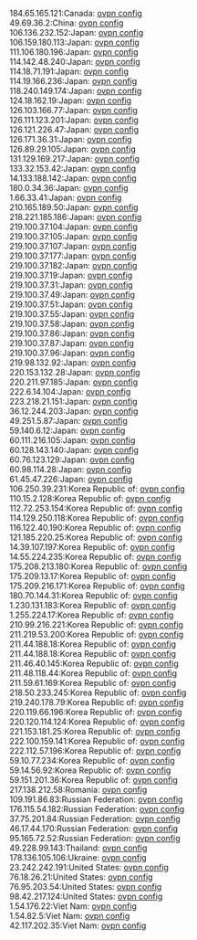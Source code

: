 184.65.165.121:Canada: [ovpn config](vpn/184_65_165_121.ovpn)  
49.69.36.2:China: [ovpn config](vpn/49_69_36_2.ovpn)  
106.136.232.152:Japan: [ovpn config](vpn/106_136_232_152.ovpn)  
106.159.180.113:Japan: [ovpn config](vpn/106_159_180_113.ovpn)  
111.106.180.196:Japan: [ovpn config](vpn/111_106_180_196.ovpn)  
114.142.48.240:Japan: [ovpn config](vpn/114_142_48_240.ovpn)  
114.18.71.191:Japan: [ovpn config](vpn/114_18_71_191.ovpn)  
114.19.166.236:Japan: [ovpn config](vpn/114_19_166_236.ovpn)  
118.240.149.174:Japan: [ovpn config](vpn/118_240_149_174.ovpn)  
124.18.162.19:Japan: [ovpn config](vpn/124_18_162_19.ovpn)  
126.103.166.77:Japan: [ovpn config](vpn/126_103_166_77.ovpn)  
126.111.123.201:Japan: [ovpn config](vpn/126_111_123_201.ovpn)  
126.121.226.47:Japan: [ovpn config](vpn/126_121_226_47.ovpn)  
126.171.36.31:Japan: [ovpn config](vpn/126_171_36_31.ovpn)  
126.89.29.105:Japan: [ovpn config](vpn/126_89_29_105.ovpn)  
131.129.169.217:Japan: [ovpn config](vpn/131_129_169_217.ovpn)  
133.32.153.42:Japan: [ovpn config](vpn/133_32_153_42.ovpn)  
14.133.188.142:Japan: [ovpn config](vpn/14_133_188_142.ovpn)  
180.0.34.36:Japan: [ovpn config](vpn/180_0_34_36.ovpn)  
1.66.33.41:Japan: [ovpn config](vpn/1_66_33_41.ovpn)  
210.165.189.50:Japan: [ovpn config](vpn/210_165_189_50.ovpn)  
218.221.185.186:Japan: [ovpn config](vpn/218_221_185_186.ovpn)  
219.100.37.104:Japan: [ovpn config](vpn/219_100_37_104.ovpn)  
219.100.37.105:Japan: [ovpn config](vpn/219_100_37_105.ovpn)  
219.100.37.107:Japan: [ovpn config](vpn/219_100_37_107.ovpn)  
219.100.37.177:Japan: [ovpn config](vpn/219_100_37_177.ovpn)  
219.100.37.182:Japan: [ovpn config](vpn/219_100_37_182.ovpn)  
219.100.37.19:Japan: [ovpn config](vpn/219_100_37_19.ovpn)  
219.100.37.31:Japan: [ovpn config](vpn/219_100_37_31.ovpn)  
219.100.37.49:Japan: [ovpn config](vpn/219_100_37_49.ovpn)  
219.100.37.51:Japan: [ovpn config](vpn/219_100_37_51.ovpn)  
219.100.37.55:Japan: [ovpn config](vpn/219_100_37_55.ovpn)  
219.100.37.58:Japan: [ovpn config](vpn/219_100_37_58.ovpn)  
219.100.37.86:Japan: [ovpn config](vpn/219_100_37_86.ovpn)  
219.100.37.87:Japan: [ovpn config](vpn/219_100_37_87.ovpn)  
219.100.37.96:Japan: [ovpn config](vpn/219_100_37_96.ovpn)  
219.98.132.92:Japan: [ovpn config](vpn/219_98_132_92.ovpn)  
220.153.132.28:Japan: [ovpn config](vpn/220_153_132_28.ovpn)  
220.211.97.185:Japan: [ovpn config](vpn/220_211_97_185.ovpn)  
222.6.14.104:Japan: [ovpn config](vpn/222_6_14_104.ovpn)  
223.218.21.151:Japan: [ovpn config](vpn/223_218_21_151.ovpn)  
36.12.244.203:Japan: [ovpn config](vpn/36_12_244_203.ovpn)  
49.251.5.87:Japan: [ovpn config](vpn/49_251_5_87.ovpn)  
59.140.6.12:Japan: [ovpn config](vpn/59_140_6_12.ovpn)  
60.111.216.105:Japan: [ovpn config](vpn/60_111_216_105.ovpn)  
60.128.143.140:Japan: [ovpn config](vpn/60_128_143_140.ovpn)  
60.76.123.129:Japan: [ovpn config](vpn/60_76_123_129.ovpn)  
60.98.114.28:Japan: [ovpn config](vpn/60_98_114_28.ovpn)  
61.45.47.226:Japan: [ovpn config](vpn/61_45_47_226.ovpn)  
106.250.39.231:Korea Republic of: [ovpn config](vpn/106_250_39_231.ovpn)  
110.15.2.128:Korea Republic of: [ovpn config](vpn/110_15_2_128.ovpn)  
112.72.253.154:Korea Republic of: [ovpn config](vpn/112_72_253_154.ovpn)  
114.129.250.118:Korea Republic of: [ovpn config](vpn/114_129_250_118.ovpn)  
116.122.40.190:Korea Republic of: [ovpn config](vpn/116_122_40_190.ovpn)  
121.185.220.25:Korea Republic of: [ovpn config](vpn/121_185_220_25.ovpn)  
14.39.107.197:Korea Republic of: [ovpn config](vpn/14_39_107_197.ovpn)  
14.55.224.235:Korea Republic of: [ovpn config](vpn/14_55_224_235.ovpn)  
175.208.213.180:Korea Republic of: [ovpn config](vpn/175_208_213_180.ovpn)  
175.209.13.17:Korea Republic of: [ovpn config](vpn/175_209_13_17.ovpn)  
175.209.216.171:Korea Republic of: [ovpn config](vpn/175_209_216_171.ovpn)  
180.70.144.31:Korea Republic of: [ovpn config](vpn/180_70_144_31.ovpn)  
1.230.131.183:Korea Republic of: [ovpn config](vpn/1_230_131_183.ovpn)  
1.255.224.17:Korea Republic of: [ovpn config](vpn/1_255_224_17.ovpn)  
210.99.216.221:Korea Republic of: [ovpn config](vpn/210_99_216_221.ovpn)  
211.219.53.200:Korea Republic of: [ovpn config](vpn/211_219_53_200.ovpn)  
211.44.188.18:Korea Republic of: [ovpn config](vpn/211_44_188_18.ovpn)  
211.44.188.18:Korea Republic of: [ovpn config](vpn/211_44_188_18.ovpn)  
211.46.40.145:Korea Republic of: [ovpn config](vpn/211_46_40_145.ovpn)  
211.48.118.44:Korea Republic of: [ovpn config](vpn/211_48_118_44.ovpn)  
211.59.61.169:Korea Republic of: [ovpn config](vpn/211_59_61_169.ovpn)  
218.50.233.245:Korea Republic of: [ovpn config](vpn/218_50_233_245.ovpn)  
219.240.178.79:Korea Republic of: [ovpn config](vpn/219_240_178_79.ovpn)  
220.119.66.196:Korea Republic of: [ovpn config](vpn/220_119_66_196.ovpn)  
220.120.114.124:Korea Republic of: [ovpn config](vpn/220_120_114_124.ovpn)  
221.153.181.25:Korea Republic of: [ovpn config](vpn/221_153_181_25.ovpn)  
222.100.159.141:Korea Republic of: [ovpn config](vpn/222_100_159_141.ovpn)  
222.112.57.196:Korea Republic of: [ovpn config](vpn/222_112_57_196.ovpn)  
59.10.77.234:Korea Republic of: [ovpn config](vpn/59_10_77_234.ovpn)  
59.14.56.92:Korea Republic of: [ovpn config](vpn/59_14_56_92.ovpn)  
59.151.201.36:Korea Republic of: [ovpn config](vpn/59_151_201_36.ovpn)  
217.138.212.58:Romania: [ovpn config](vpn/217_138_212_58.ovpn)  
109.191.86.83:Russian Federation: [ovpn config](vpn/109_191_86_83.ovpn)  
176.115.54.182:Russian Federation: [ovpn config](vpn/176_115_54_182.ovpn)  
37.75.201.84:Russian Federation: [ovpn config](vpn/37_75_201_84.ovpn)  
46.17.44.170:Russian Federation: [ovpn config](vpn/46_17_44_170.ovpn)  
95.165.72.52:Russian Federation: [ovpn config](vpn/95_165_72_52.ovpn)  
49.228.99.143:Thailand: [ovpn config](vpn/49_228_99_143.ovpn)  
178.136.105.106:Ukraine: [ovpn config](vpn/178_136_105_106.ovpn)  
23.242.242.191:United States: [ovpn config](vpn/23_242_242_191.ovpn)  
76.18.26.21:United States: [ovpn config](vpn/76_18_26_21.ovpn)  
76.95.203.54:United States: [ovpn config](vpn/76_95_203_54.ovpn)  
98.42.217.124:United States: [ovpn config](vpn/98_42_217_124.ovpn)  
1.54.176.22:Viet Nam: [ovpn config](vpn/1_54_176_22.ovpn)  
1.54.82.5:Viet Nam: [ovpn config](vpn/1_54_82_5.ovpn)  
42.117.202.35:Viet Nam: [ovpn config](vpn/42_117_202_35.ovpn)  
